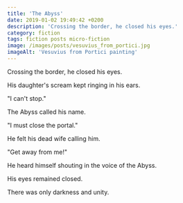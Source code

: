 ```yaml
---
title: 'The Abyss'
date: 2019-01-02 19:49:42 +0200
description: 'Crossing the border, he closed his eyes.'
category: fiction
tags: fiction posts micro-fiction
image: /images/posts/vesuvius_from_portici.jpg
imageAlt: 'Vesuvius from Portici painting'
---
```


Crossing the border, he closed his eyes.

His daughter's scream kept ringing in his ears.

"I can't stop."

The Abyss called his name.

"I must close the portal."

He felt his dead wife calling him.

"Get away from me!"

He heard himself shouting in the voice of the Abyss.

His eyes remained closed.

There was only darkness and unity.
